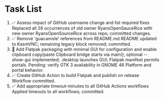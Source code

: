 # Task List

1. ✅ Assess impact of GitHub username change and list required fixes
Replaced all 26 occurrences of old owner RyansOpenSauceRice with new owner RyansOpenSourceRice across repo; committed changes.
2. ✅ Remove 'guacamole' references from README.md
README updated to KasmVNC; remaining legacy block removed; committed.
3. 🔄 Add Flatpak packaging with minimal GUI for configuration and enable clipboard copy/paste
Clipboard bridge starts via main(); optional --show-gui implemented; .desktop launches GUI; Flatpak manifest permits portals. Pending: verify GTK 3 availability in GNOME 46 Platform and portal behavior.
4. ✅ Create GitHub Action to build Flatpak and publish on release
Workflow committed.
5. ✅ Add appropriate timeout-minutes to all GitHub Actions workflows
Applied timeouts to all workflows; committed.

